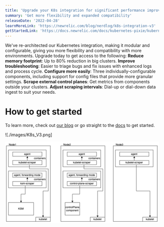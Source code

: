 ```yaml
---
title: 'Upgrade your K8s integration for significant performance improvements!'
summary: 'Get more flexibility and expanded compatibility'
releaseDate: '2022-04-28'
learnMoreLink: 'https://newrelic.com/blog/nerdlog/k8s-integration-v3' 
getStartedLink: 'https://docs.newrelic.com/docs/kubernetes-pixie/kubernetes-integration/get-started/changes-since-v3/#migration-guide'
---
```


We've re-architected our Kubernetes integration, making it modular and configurable, giving you more flexibility and compatibility with more environments. Upgrade today to get access to the following:
**Reduce memory footprint**: Up to 80% reduction in big clusters.
**Improve troubleshooting**: Easier to triage bugs and fix issues with enhanced logs and process cycle.
**Configure more easily**: Three individually-configurable components, including support for config files that provide more granular settings.
**Scrape external control planes**: Get metrics from components outside your clusters.
**Adjust scraping intervals**: Dial-up or dial-down data ingest to suit your needs.

# How to get started
To learn more, check out [our blog](https://newrelic.com/blog/nerdlog/k8s-integration-v3) or go straight to the [docs](https://docs.newrelic.com/docs/kubernetes-pixie/kubernetes-integration/get-started/changes-since-v3/#migration-guide) to get started.

![./images/K8s_V3.png]

![Diagram of Kubernetes integration architecture](./images/K8s_V3.png "Diagram of Kubernetes integration architecture")

